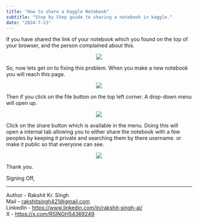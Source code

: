 ```yaml
---
title: "How to share a Kaggle Notebook"
subtitle: "Step by Step guide to sharing a notebook in kaggle."
date: "2024-7-23"
---
```


If you have shared the link of your notebook which you found on the top of your browser, and the person complained about this.

<p align="center">
  <img src="https://blog-greatrsingh-storage.s3.ap-south-1.amazonaws.com/share-2.png"/>
</p>

So, now lets get on to fixing this problem. When you make a new notebook you will reach this page.

<p align="center">
  <img src="https://blog-greatrsingh-storage.s3.ap-south-1.amazonaws.com/share-1.png"/>
</p>

Then if you click on the file button on the top left corner. A drop-down menu will open up.

<p align="center">
  <img src="https://blog-greatrsingh-storage.s3.ap-south-1.amazonaws.com/share-3.png"/>
</p>

Click on the share button which is available in the menu. Doing this will open a internal tab allowing you to either share the notebook with a few peoples by keeping it private and searching them by there username. or make it public so that everyone can see.

<p align="center">
  <img src="https://blog-greatrsingh-storage.s3.ap-south-1.amazonaws.com/share-4.png"/>
</p>

Thank you.

Signing Off,

----

Author - Rakshit Kr. Singh <br>
Mail - rakshitsingh421@gmail.com <br>
LinkedIn - https://www.linkedin.com/in/rakshit-singh-ai/ <br>
X - https://x.com/RSINGH54369249 <br>

